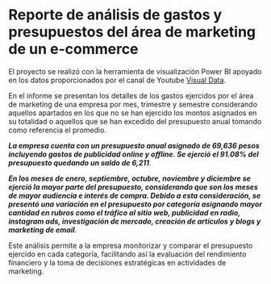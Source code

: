 # Reporte de análisis de gastos y presupuestos del área de marketing de un e-commerce

El proyecto se realizó con la herramienta de visualización Power BI apoyado en los datos proporcionados por el canal de Youtube [Visual Data](https://www.youtube.com/@visualdata_oficial).

En el informe se presentan los detalles de los gastos ejercidos por el área de marketing de una empresa por mes, trimestre y semestre considerando aquellos apartados en los que no se han ejercido los montos asignados en su totalidad o aquellos que se han excedido del presupuesto anual tomando como referencia el promedio.

***La empresa cuenta con un presupuesto anual asignado de 69,636 pesos incluyendo gastos de publicidad online y offline. Se ejerció el 91.08% del presupuesto quedando un saldo de 6,211***.

***En los meses de enero, septiembre, octubre, noviembre y diciembre se ejerció la mayor parte del presupuesto, considerando que son los meses de mayor audiencia e interés de compra. Debido a esta consideración, se presentó una variación en el presupuesto por categoría asignando mayor cantidad en rubros como el tráfico al sitio web, publicidad en radio, instagram ads, investigación de mercado, creación de artículos y blogs y marketing de email***.

Este análisis permite a la empresa monitorizar y comparar el presupuesto ejercido en cada categoría, facilitando así la evaluación del rendimiento financiero y la toma de decisiones estratégicas en actividades de marketing.
